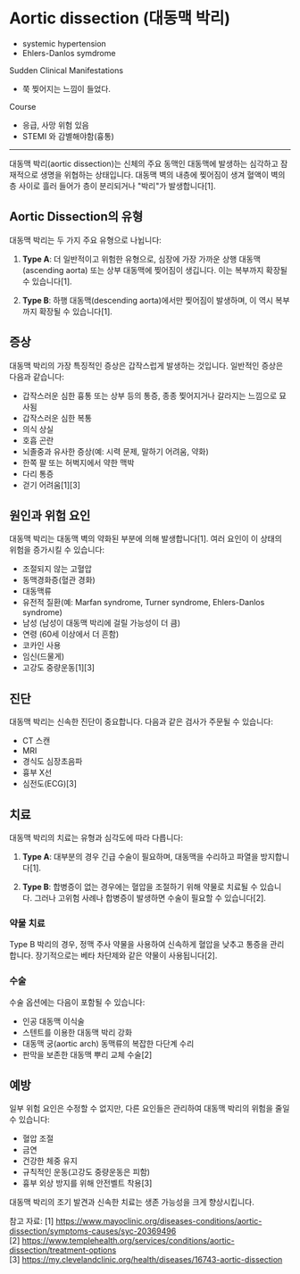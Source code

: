# Aortic dissection (대동맥 박리)

- systemic hypertension
- Ehlers-Danlos symdrome



Sudden Clinical Manifestations
- 쭉 찢어지는 느낌이 들었다.


Course
- 응급, 사망 위험 있음
- STEMI 와 감별해야함(흉통)

***

대동맥 박리(aortic dissection)는 신체의 주요 동맥인 대동맥에 발생하는 심각하고 잠재적으로 생명을 위협하는 상태입니다. 대동맥 벽의 내층에 찢어짐이 생겨 혈액이 벽의 층 사이로 흘러 들어가 층이 분리되거나 "박리"가 발생합니다[1].

## Aortic Dissection의 유형

대동맥 박리는 두 가지 주요 유형으로 나뉩니다:

1. **Type A**: 더 일반적이고 위험한 유형으로, 심장에 가장 가까운 상행 대동맥(ascending aorta) 또는 상부 대동맥에 찢어짐이 생깁니다. 이는 복부까지 확장될 수 있습니다[1].

2. **Type B**: 하행 대동맥(descending aorta)에서만 찢어짐이 발생하며, 이 역시 복부까지 확장될 수 있습니다[1].

## 증상

대동맥 박리의 가장 특징적인 증상은 갑작스럽게 발생하는 것입니다. 일반적인 증상은 다음과 같습니다:

- 갑작스러운 심한 흉통 또는 상부 등의 통증, 종종 찢어지거나 갈라지는 느낌으로 묘사됨
- 갑작스러운 심한 복통
- 의식 상실
- 호흡 곤란
- 뇌졸중과 유사한 증상(예: 시력 문제, 말하기 어려움, 약화)
- 한쪽 팔 또는 허벅지에서 약한 맥박
- 다리 통증
- 걷기 어려움[1][3]

## 원인과 위험 요인

대동맥 박리는 대동맥 벽의 약화된 부분에 의해 발생합니다[1]. 여러 요인이 이 상태의 위험을 증가시킬 수 있습니다:

- 조절되지 않는 고혈압
- 동맥경화증(혈관 경화)
- 대동맥류
- 유전적 질환(예: Marfan syndrome, Turner syndrome, Ehlers-Danlos syndrome)
- 남성 (남성이 대동맥 박리에 걸릴 가능성이 더 큼)
- 연령 (60세 이상에서 더 흔함)
- 코카인 사용
- 임신(드물게)
- 고강도 중량운동[1][3]

## 진단

대동맥 박리는 신속한 진단이 중요합니다. 다음과 같은 검사가 주문될 수 있습니다:

- CT 스캔
- MRI
- 경식도 심장초음파
- 흉부 X선
- 심전도(ECG)[3]

## 치료

대동맥 박리의 치료는 유형과 심각도에 따라 다릅니다:

1. **Type A**: 대부분의 경우 긴급 수술이 필요하며, 대동맥을 수리하고 파열을 방지합니다[1].

2. **Type B**: 합병증이 없는 경우에는 혈압을 조절하기 위해 약물로 치료될 수 있습니다. 그러나 고위험 사례나 합병증이 발생하면 수술이 필요할 수 있습니다[2].

### 약물 치료
Type B 박리의 경우, 정맥 주사 약물을 사용하여 신속하게 혈압을 낮추고 통증을 관리합니다. 장기적으로는 베타 차단제와 같은 약물이 사용됩니다[2].

### 수술
수술 옵션에는 다음이 포함될 수 있습니다:
- 인공 대동맥 이식술
- 스텐트를 이용한 대동맥 박리 강화
- 대동맥 궁(aortic arch) 동맥류의 복잡한 다단계 수리
- 판막을 보존한 대동맥 뿌리 교체 수술[2]

## 예방

일부 위험 요인은 수정할 수 없지만, 다른 요인들은 관리하여 대동맥 박리의 위험을 줄일 수 있습니다:

- 혈압 조절
- 금연
- 건강한 체중 유지
- 규칙적인 운동(고강도 중량운동은 피함)
- 흉부 외상 방지를 위해 안전벨트 착용[3]

대동맥 박리의 조기 발견과 신속한 치료는 생존 가능성을 크게 향상시킵니다.

참고 자료:
[1] https://www.mayoclinic.org/diseases-conditions/aortic-dissection/symptoms-causes/syc-20369496  
[2] https://www.templehealth.org/services/conditions/aortic-dissection/treatment-options  
[3] https://my.clevelandclinic.org/health/diseases/16743-aortic-dissection
